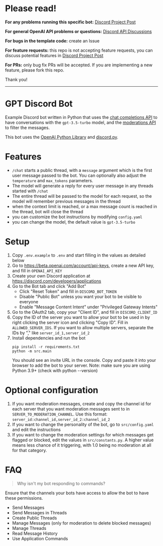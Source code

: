# Please read!


**For any problems running this specific bot:** [Discord Project Post](https://discord.com/channels/974519864045756446/1055336272543092757)

**For general OpenAI API problems or questions:** [Discord API Discussions](https://discord.com/channels/974519864045756446/1037561178286739466)

**For bugs in the template code:** create an Issue

**For feature requests:** this repo is not accepting feature requests, you can discuss potential features in [Discord Project Post](https://discord.com/channels/974519864045756446/1055336272543092757)

**For PRs:** only bug fix PRs will be accepted. If you are implementing a new feature, please fork this repo.

Thank you!

---
# GPT Discord Bot

Example Discord bot written in Python that uses the [chat completions API](https://platform.openai.com/docs/api-reference/chat/create) to have conversations with the `gpt-3.5-turbo` model, and the [moderations API](https://beta.openai.com/docs/api-reference/moderations) to filter the messages.

This bot uses the [OpenAI Python Library](https://github.com/openai/openai-python) and [discord.py](https://discordpy.readthedocs.io/).


# Features

- `/chat` starts a public thread, with a `message` argument which is the first user message passed to the bot. You can optionally also adjust the `temperature` and `max_tokens` parameters.
- The model will generate a reply for every user message in any threads started with `/chat`
- The entire thread will be passed to the model for each request, so the model will remember previous messages in the thread
- when the context limit is reached, or a max message count is reached in the thread, bot will close the thread
- you can customize the bot instructions by modifying `config.yaml`
- you can change the model, the default value is `gpt-3.5-turbo`

# Setup

1. Copy `.env.example` to `.env` and start filling in the values as detailed below
1. Go to https://beta.openai.com/account/api-keys, create a new API key, and fill in `OPENAI_API_KEY`
1. Create your own Discord application at https://discord.com/developers/applications
1. Go to the Bot tab and click "Add Bot"
    - Click "Reset Token" and fill in `DISCORD_BOT_TOKEN`
    - Disable "Public Bot" unless you want your bot to be visible to everyone
    - Enable "Message Content Intent" under "Privileged Gateway Intents"
1. Go to the OAuth2 tab, copy your "Client ID", and fill in `DISCORD_CLIENT_ID`
1. Copy the ID of the server you want to allow your bot to be used in by right clicking the server icon and clicking "Copy ID". Fill in `ALLOWED_SERVER_IDS`. If you want to allow multiple servers, separate the IDs by "," like `server_id_1,server_id_2`
1. Install dependencies and run the bot
    ```
    pip install -r requirements.txt
    python -m src.main
    ```
    You should see an invite URL in the console. Copy and paste it into your browser to add the bot to your server.
    Note: make sure you are using Python 3.9+ (check with python --version)

# Optional configuration

1. If you want moderation messages, create and copy the channel id for each server that you want moderation messages  sent to in `SERVER_TO_MODERATION_CHANNEL`. Use this format: `server_id:channel_id,server_id_2:channel_id_2`
1. If you want to change the personality of the bot, go to `src/config.yaml` and edit the instructions
1. If you want to change the moderation settings for which messages get flagged or blocked, edit the values in `src/constants.py`. A higher value means less chance of it triggering, with 1.0 being no moderation at all for that category.

# FAQ

> Why isn't my bot responding to commands?

Ensure that the channels your bots have access to allow the bot to have these permissions.
- Send Messages
- Send Messages in Threads
- Create Public Threads
- Manage Messages (only for moderation to delete blocked messages)
- Manage Threads
- Read Message History
- Use Application Commands
